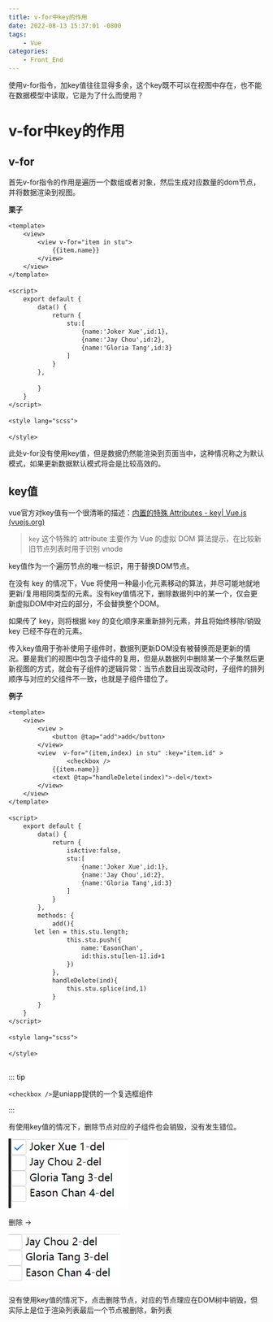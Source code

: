 ```yaml
---
title: v-for中key的作用
date: 2022-08-13 15:37:01 -0800
tags:   
    - Vue
categories: 
    - Front_End
---
```


使用v-for指令，加key值往往显得多余，这个key既不可以在视图中存在，也不能在数据模型中读取，它是为了什么而使用？

<!--more-->

#  v-for中key的作用

## v-for

首先v-for指令的作用是遍历一个数组或者对象，然后生成对应数量的dom节点，并将数据渲染到视图。

**栗子**

```vue
<template>
	<view>
		<view v-for="item in stu">
			{{item.name}}
		</view>
	</view>
</template>

<script>
	export default {
		data() {
			return {
				stu:[
					{name:'Joker Xue',id:1},
					{name:'Jay Chou',id:2},
					{name:'Gloria Tang',id:3}
				]
			}
		},
		
		}
	}
</script>

<style lang="scss">
	
</style>

```

此处v-for没有使用key值，但是数据仍然能渲染到页面当中，这种情况称之为默认模式，如果更新数据默认模式将会是比较高效的。

## key值

vue官方对key值有一个很清晰的描述：[内置的特殊 Attributes - key| Vue.js (vuejs.org)](https://staging-cn.vuejs.org/api/built-in-special-attributes.html#key) 

>`key` 这个特殊的 attribute 主要作为 Vue 的虚拟 DOM 算法提示，在比较新旧节点列表时用于识别 vnode

key值作为一个遍历节点的唯一标识，用于替换DOM节点。

在没有 key 的情况下，Vue 将使用一种最小化元素移动的算法，并尽可能地就地更新/复用相同类型的元素。没有key值情况下，删除数据列中的某一个，仅会更新虚拟DOM中对应的部分，不会替换整个DOM。

如果传了 key，则将根据 key 的变化顺序来重新排列元素，并且将始终移除/销毁 key 已经不存在的元素。

传入key值用于弥补使用子组件时，数据列更新DOM没有被替换而是更新的情况。要是我们的视图中包含子组件的复用，但是从数据列中删除某一个子集然后更新视图的方式，就会有子组件的逻辑异常：当节点数目出现改动时，子组件的排列顺序与对应的父组件不一致，也就是子组件错位了。

**例子**

```vue
<template>
	<view>
		<view >
			<button @tap="add">add</button>
		</view>
		<view  v-for="(item,index) in stu" :key="item.id" >
				<checkbox />
			{{item.name}}
			<text @tap="handleDelete(index)">-del</text>
		</view>
	</view>
</template>

<script>
	export default {
		data() {
			return {
				isActive:false,
				stu:[
					{name:'Joker Xue',id:1},
					{name:'Jay Chou',id:2},
					{name:'Gloria Tang',id:3}
				]
			}
		},
		methods: {
			add(){
       let len = this.stu.length;
				this.stu.push({
                    name:'EasonChan',
                    id:this.stu[len-1].id+1
                })
			},
			handleDelete(ind){
				this.stu.splice(ind,1)
			}
		}
	}
</script>

<style lang="scss">

</style>


```

::: tip

`<checkbox />`是uniapp提供的一个复选框组件

:::

有使用key值的情况下，删除节点对应的子组件也会销毁，没有发生错位。

![image-20220816123037129](./image-20220816123037129.png)

删除 →

![image-20220816123052408](./image-20220816123052408.png)

没有使用key值的情况下，点击删除节点，对应的节点理应在DOM树中销毁，但实际上是位于渲染列表最后一个节点被删除，新列表
